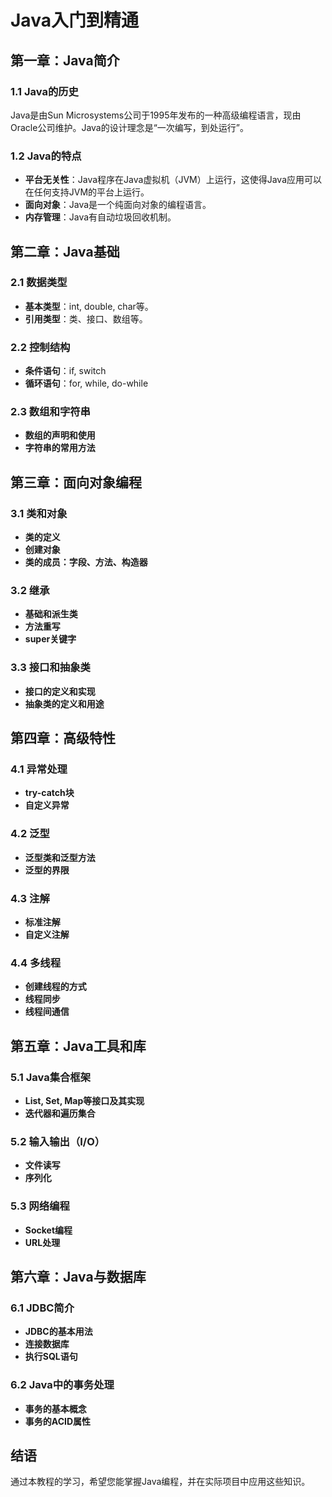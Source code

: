 # Java入门到精通

## 第一章：Java简介

### 1.1 Java的历史

Java是由Sun Microsystems公司于1995年发布的一种高级编程语言，现由Oracle公司维护。Java的设计理念是“一次编写，到处运行”。

### 1.2 Java的特点

- **平台无关性**：Java程序在Java虚拟机（JVM）上运行，这使得Java应用可以在任何支持JVM的平台上运行。
- **面向对象**：Java是一个纯面向对象的编程语言。
- **内存管理**：Java有自动垃圾回收机制。

## 第二章：Java基础

### 2.1 数据类型

- **基本类型**：int, double, char等。
- **引用类型**：类、接口、数组等。

### 2.2 控制结构

- **条件语句**：if, switch
- **循环语句**：for, while, do-while

### 2.3 数组和字符串

- **数组的声明和使用**
- **字符串的常用方法**

## 第三章：面向对象编程

### 3.1 类和对象

- **类的定义**
- **创建对象**
- **类的成员：字段、方法、构造器**

### 3.2 继承

- **基础和派生类**
- **方法重写**
- **super关键字**

### 3.3 接口和抽象类

- **接口的定义和实现**
- **抽象类的定义和用途**

## 第四章：高级特性

### 4.1 异常处理

- **try-catch块**
- **自定义异常**

### 4.2 泛型

- **泛型类和泛型方法**
- **泛型的界限**

### 4.3 注解

- **标准注解**
- **自定义注解**

### 4.4 多线程

- **创建线程的方式**
- **线程同步**
- **线程间通信**

## 第五章：Java工具和库

### 5.1 Java集合框架

- **List, Set, Map等接口及其实现**
- **迭代器和遍历集合**

### 5.2 输入输出（I/O）

- **文件读写**
- **序列化**

### 5.3 网络编程

- **Socket编程**
- **URL处理**

## 第六章：Java与数据库

### 6.1 JDBC简介

- **JDBC的基本用法**
- **连接数据库**
- **执行SQL语句**

### 6.2 Java中的事务处理

- **事务的基本概念**
- **事务的ACID属性**

## 结语

通过本教程的学习，希望您能掌握Java编程，并在实际项目中应用这些知识。

